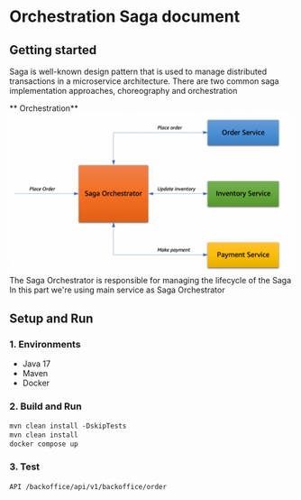 # Orchestration Saga document
## Getting started
Saga is well-known design pattern that is used to manage distributed transactions in a microservice
architecture. There are two common saga implementation approaches, choreography and orchestration

** Orchestration**
![Saga Orchestration](../assets/saga/orchestration.png)
The Saga Orchestrator is responsible for managing the lifecycle of the Saga
In this part we're using main service as Saga Orchestrator

## Setup and Run
### 1. Environments
- Java 17
- Maven
- Docker
### 2. Build and Run

```
mvn clean install -DskipTests
mvn clean install
docker compose up

```
### 3. Test 
```
API /backoffice/api/v1/backoffice/order